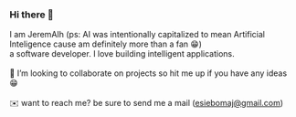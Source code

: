 ### Hi there 👋

I am JeremAIh (ps: AI was intentionally capitalized to mean Artificial Inteligence cause am definitely more than a fan :grin:) <br> a software developer. I love building intelligent applications.
<br>
<br>
👯 I’m looking to collaborate on projects so hit me up if you have any ideas :grin:
<br>
<br>
:envelope: want to reach me? be sure to send me a mail (esiebomaj@gmail.com)
<!--
**esiebomaj/esiebomaj** is a ✨ _special_ ✨ repository because its `README.md` (this file) appears on your GitHub profile.

Here are some ideas to get you started:

- 🔭 I’m currently working on ...
- 🌱 I’m currently learning ...
- 👯 I’m looking to collaborate on ...
- 🤔 I’m looking for help with ...
- 💬 Ask me about ...
- 📫 How to reach me: ...
- 😄 Pronouns: ...
- ⚡ Fun fact: ...
-->
